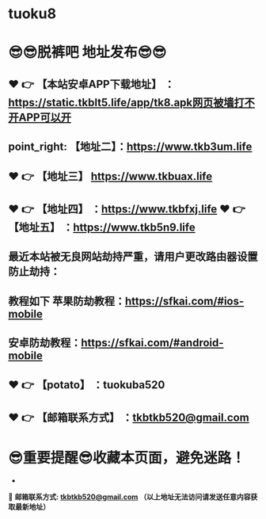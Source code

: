 # tuoku8
:sunglasses::sunglasses:脱裤吧 地址发布:sunglasses::sunglasses:
==
:heart: :point_right: 【本站安卓APP下载地址】 ：https://static.tkblt5.life/app/tk8.apk网页被墙打不开APP可以开
------
point_right: 【地址二】：https://www.tkb3um.life
------
:heart: :point_right: 【地址三】 https://www.tkbuax.life
-----
:heart: :point_right: 【地址四】 ：https://www.tkbfxj.life
:heart: :point_right: 【地址五】 ：https://www.tkb5n9.life
------

最近本站被无良网站劫持严重，请用户更改路由器设置防止劫持：
------

教程如下 苹果防劫教程：https://sfkai.com/#ios-mobile
------

安卓防劫教程：https://sfkai.com/#android-mobile
------
:heart: :point_right: 【potato】 ：tuokuba520
------

:heart: :point_right: 【邮箱联系方式】 ：tkbtkb520@gmail.com
------
:sunglasses:重要提醒:sunglasses:收藏本页面，避免迷路！
==

-

:e-mail: __邮箱联系方式: tkbtkb520@gmail.com （以上地址无法访问请发送任意内容获取最新地址）__
